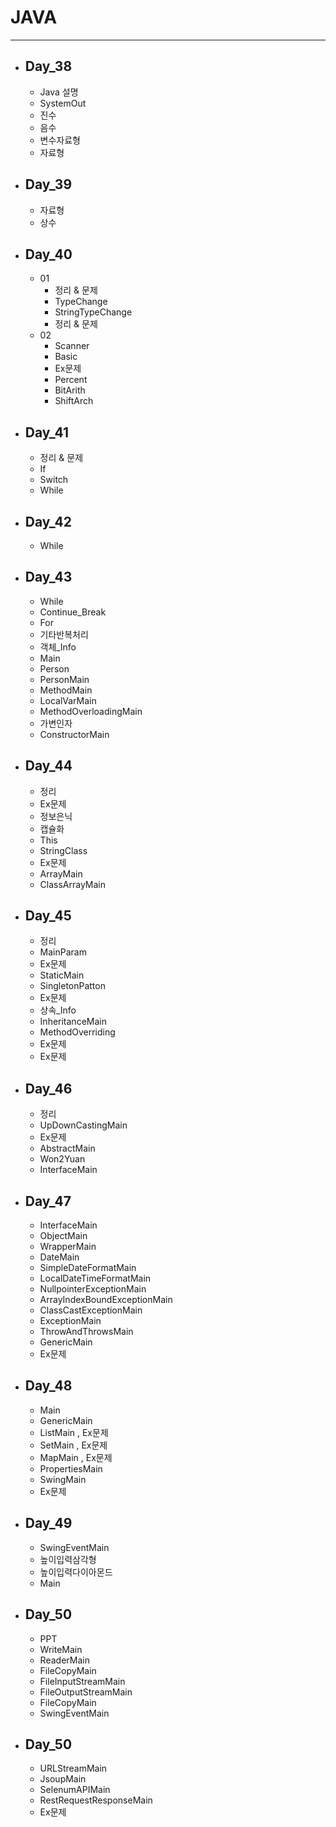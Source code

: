 # JAVA
---

- ## Day_38
  - Java 설명
  - SystemOut
  - 진수
  - 음수
  - 변수자료형
  - 자료형
    
- ## Day_39
  - 자료형
  - 상수

- ## Day_40
  - 01
    - 정리 & 문제
    - TypeChange
    - StringTypeChange
    - 정리 & 문제
  - 02
    - Scanner
    - Basic
    - Ex문제
    - Percent
    - BitArith
    - ShiftArch
    
- ## Day_41
  - 정리 & 문제
  - If
  - Switch
  - While
 
- ## Day_42
  - While

- ## Day_43
  - While
  - Continue_Break
  - For
  - 기타반복처리
  - 객체_Info
  - Main
  - Person
  - PersonMain
  - MethodMain
  - LocalVarMain
  - MethodOverloadingMain
  - 가변인자
  - ConstructorMain

- ## Day_44
  - 정리
  - Ex문제
  - 정보은닉
  - 캡슐화
  - This
  - StringClass
  - Ex문제
  - ArrayMain
  - ClassArrayMain

- ## Day_45
  - 정리
  - MainParam
  - Ex문제
  - StaticMain
  - SingletonPatton
  - Ex문제
  - 상속_Info
  - InheritanceMain
  - MethodOverriding
  - Ex문제
  - Ex문제
 
- ## Day_46
  - 정리
  - UpDownCastingMain
  - Ex문제
  - AbstractMain
  - Won2Yuan
  - InterfaceMain

- ## Day_47
  - InterfaceMain
  - ObjectMain
  - WrapperMain
  - DateMain
  - SimpleDateFormatMain
  - LocalDateTimeFormatMain
  - NullpointerExceptionMain
  - ArrayIndexBoundExceptionMain
  - ClassCastExceptionMain
  - ExceptionMain
  - ThrowAndThrowsMain
  - GenericMain
  - Ex문제

- ## Day_48
  - Main
  - GenericMain
  - ListMain , Ex문제
  - SetMain , Ex문제
  - MapMain , Ex문제
  - PropertiesMain
  - SwingMain
  - Ex문제

- ## Day_49
  - SwingEventMain
  - 높이입력삼각형
  - 높이입력다이아몬드
  - Main

- ## Day_50
  - PPT
  - WriteMain
  - ReaderMain
  - FileCopyMain
  - FileInputStreamMain
  - FileOutputStreamMain
  - FileCopyMain
  - SwingEventMain

- ## Day_50
  - URLStreamMain
  - JsoupMain
  - SelenumAPIMain
  - RestRequestResponseMain
  - Ex문제
